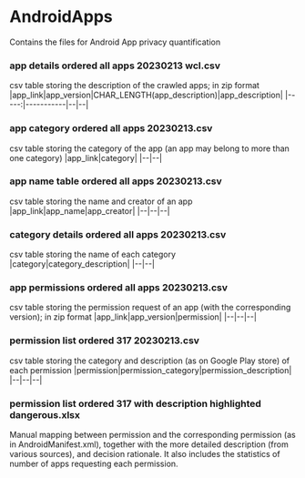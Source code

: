 # AndroidApps
Contains the files for Android App privacy quantification
  

### app details ordered all apps 20230213 wcl.csv
csv table storing the description of the crawled apps; in zip format
|app_link|app_version|CHAR_LENGTH(app_description)|app_description|
|-----:|-----------|--|--|
  
  
### app category ordered all apps 20230213.csv
csv table storing the category of the app (an app may belong to more than one category)
|app_link|category|
|--|--|
  
  
### app name table ordered all apps 20230213.csv
csv table storing the name and creator of an app
|app_link|app_name|app_creator|
|--|--|--|
  
  
### category details ordered all apps 20230213.csv
csv table storing the name of each category
|category|category_description|
|--|--|
  
  
### app permissions ordered all apps 20230213.csv
csv table storing the permission request of an app (with the corresponding version); in zip format
|app_link|app_version|permission|
|--|--|--|
  
  
### permission list ordered 317 20230213.csv
csv table storing the category and description (as on Google Play store) of each permission
|permission|permission_category|permission_description|
|--|--|--|
  
  
### permission list ordered 317 with description highlighted dangerous.xlsx
Manual mapping between permission and the corresponding permission (as in AndroidManifest.xml), together with the more detailed description (from various sources), and decision rationale. 
It also includes the statistics of number of apps requesting each permission.

